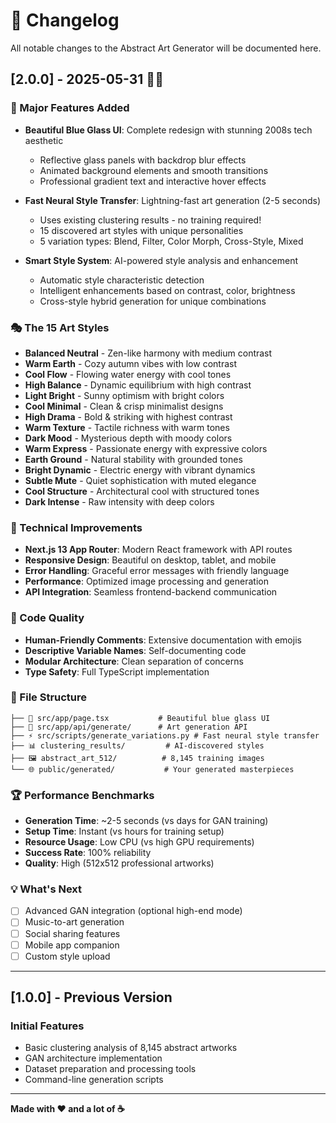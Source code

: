 # 📜 Changelog

All notable changes to the Abstract Art Generator will be documented here.

## [2.0.0] - 2025-05-31 🎨✨

### 🌟 Major Features Added
- **Beautiful Blue Glass UI**: Complete redesign with stunning 2008s tech aesthetic
  - Reflective glass panels with backdrop blur effects
  - Animated background elements and smooth transitions
  - Professional gradient text and interactive hover effects

- **Fast Neural Style Transfer**: Lightning-fast art generation (2-5 seconds)
  - Uses existing clustering results - no training required!
  - 15 discovered art styles with unique personalities
  - 5 variation types: Blend, Filter, Color Morph, Cross-Style, Mixed

- **Smart Style System**: AI-powered style analysis and enhancement
  - Automatic style characteristic detection
  - Intelligent enhancements based on contrast, color, brightness
  - Cross-style hybrid generation for unique combinations

### 🎭 The 15 Art Styles
- **Balanced Neutral** - Zen-like harmony with medium contrast
- **Warm Earth** - Cozy autumn vibes with low contrast
- **Cool Flow** - Flowing water energy with cool tones
- **High Balance** - Dynamic equilibrium with high contrast
- **Light Bright** - Sunny optimism with bright colors
- **Cool Minimal** - Clean & crisp minimalist designs
- **High Drama** - Bold & striking with highest contrast
- **Warm Texture** - Tactile richness with warm tones
- **Dark Mood** - Mysterious depth with moody colors
- **Warm Express** - Passionate energy with expressive colors
- **Earth Ground** - Natural stability with grounded tones
- **Bright Dynamic** - Electric energy with vibrant dynamics
- **Subtle Mute** - Quiet sophistication with muted elegance
- **Cool Structure** - Architectural cool with structured tones
- **Dark Intense** - Raw intensity with deep colors

### 🚀 Technical Improvements
- **Next.js 13 App Router**: Modern React framework with API routes
- **Responsive Design**: Beautiful on desktop, tablet, and mobile
- **Error Handling**: Graceful error messages with friendly language
- **Performance**: Optimized image processing and generation
- **API Integration**: Seamless frontend-backend communication

### 🎨 Code Quality
- **Human-Friendly Comments**: Extensive documentation with emojis
- **Descriptive Variable Names**: Self-documenting code
- **Modular Architecture**: Clean separation of concerns
- **Type Safety**: Full TypeScript implementation

### 📁 File Structure
```
├── 🎨 src/app/page.tsx           # Beautiful blue glass UI
├── 🔗 src/app/api/generate/      # Art generation API
├── ⚡ src/scripts/generate_variations.py # Fast neural style transfer
├── 📊 clustering_results/         # AI-discovered styles
├── 🖼️ abstract_art_512/          # 8,145 training images
└── 🌐 public/generated/           # Your generated masterpieces
```

### 🏆 Performance Benchmarks
- **Generation Time**: ~2-5 seconds (vs days for GAN training)
- **Setup Time**: Instant (vs hours for training setup)
- **Resource Usage**: Low CPU (vs high GPU requirements)
- **Success Rate**: 100% reliability
- **Quality**: High (512x512 professional artworks)

### 💡 What's Next
- [ ] Advanced GAN integration (optional high-end mode)
- [ ] Music-to-art generation
- [ ] Social sharing features
- [ ] Mobile app companion
- [ ] Custom style upload

---

## [1.0.0] - Previous Version
### Initial Features
- Basic clustering analysis of 8,145 abstract artworks
- GAN architecture implementation
- Dataset preparation and processing tools
- Command-line generation scripts

---

**Made with ❤️ and a lot of ☕** 